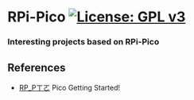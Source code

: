 # RPi-Pico [![License: GPL v3](https://img.shields.io/badge/License-GPLv3-blue.svg)](https://www.gnu.org/licenses/gpl-3.0)<br>
### Interesting projects based on RPi-Pico<br>
 

## References
  - [RP_Pㄒㄛ](https://www.raspberrypi.org/documentation/pico/getting-started/) Pico Getting Started!
  
  
